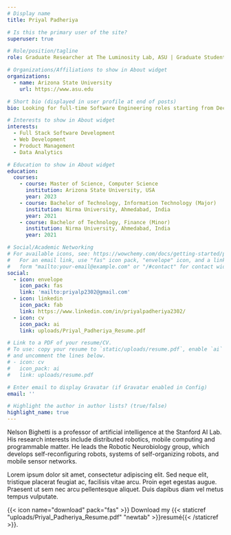 ```yaml
---
# Display name
title: Priyal Padheriya

# Is this the primary user of the site?
superuser: true

# Role/position/tagline
role: Graduate Researcher at The Luminosity Lab, ASU | Graduate Student, Computer Science

# Organizations/Affiliations to show in About widget
organizations:
  - name: Arizona State University
    url: https://www.asu.edu

# Short bio (displayed in user profile at end of posts)
bio: Looking for full-time Software Engineering roles starting from December 2023. Please reach out if you think I am a good fit at your organization.

# Interests to show in About widget
interests:
  - Full Stack Software Development 
  - Web Development
  - Product Management
  - Data Analytics

# Education to show in About widget
education:
  courses:
    - course: Master of Science, Computer Science
      institution: Arizona State University, USA
      year: 2023
    - course: Bachelor of Technology, Information Technology (Major)
      institution: Nirma University, Ahmedabad, India
      year: 2021
    - course: Bachelor of Technology, Finance (Minor)
      institution: Nirma University, Ahmedabad, India
      year: 2021

# Social/Academic Networking
# For available icons, see: https://wowchemy.com/docs/getting-started/page-builder/#icons
#   For an email link, use "fas" icon pack, "envelope" icon, and a link in the
#   form "mailto:your-email@example.com" or "/#contact" for contact widget.
social:
  - icon: envelope
    icon_pack: fas
    link: 'mailto:priyalp2302@gmail.com'
  - icon: linkedin
    icon_pack: fab
    link: https://www.linkedin.com/in/priyalpadheriya2302/
  - icon: cv
    icon_pack: ai
    link: uploads/Priyal_Padheriya_Resume.pdf

# Link to a PDF of your resume/CV.
# To use: copy your resume to `static/uploads/resume.pdf`, enable `ai` icons in `params.toml`,
# and uncomment the lines below.
# - icon: cv
#   icon_pack: ai
#   link: uploads/resume.pdf

# Enter email to display Gravatar (if Gravatar enabled in Config)
email: ''

# Highlight the author in author lists? (true/false)
highlight_name: true
---
```


Nelson Bighetti is a professor of artificial intelligence at the Stanford AI Lab. His research interests include distributed robotics, mobile computing and programmable matter. He leads the Robotic Neurobiology group, which develops self-reconfiguring robots, systems of self-organizing robots, and mobile sensor networks.

Lorem ipsum dolor sit amet, consectetur adipiscing elit. Sed neque elit, tristique placerat feugiat ac, facilisis vitae arcu. Proin eget egestas augue. Praesent ut sem nec arcu pellentesque aliquet. Duis dapibus diam vel metus tempus vulputate.

{{< icon name="download" pack="fas" >}} Download my {{< staticref "uploads/Priyal_Padheriya_Resume.pdf" "newtab" >}}resumé{{< /staticref >}}.
